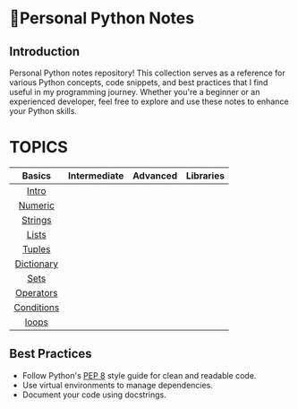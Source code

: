 # 🐍Personal Python Notes

## Introduction
Personal Python notes repository! This collection serves as a reference for various Python concepts, code snippets, and best practices that I find useful in my programming journey. Whether you're a beginner or an experienced developer, feel free to explore and use these notes to enhance your Python skills.


# TOPICS

| Basics                                                    |  Intermediate                                                   | Advanced | Libraries |
|:-----------------------------------------------:|:-----------------------------------------------:|:-----------------------------------------------:|:-----------------------------------------------:|
|  [Intro](https://github.com/Suhas-Sharath/python_notes/blob/main/Python%20Concepts/General%20Stuff.ipynb)||
|  [Numeric](https://github.com/Suhas-Sharath/python_notes/blob/main/Python%20Concepts/Numeric.ipynb)||
|  [Strings](https://github.com/Suhas-Sharath/python_notes/blob/main/Python%20Concepts/strings.ipynb)||
|  [Lists](https://github.com/Suhas-Sharath/python_notes/blob/main/Python%20Concepts/lists.ipynb)||
|  [Tuples](https://github.com/Suhas-Sharath/python_notes/blob/main/Python%20Concepts/tuples.ipynb)||
|  [Dictionary](https://github.com/Suhas-Sharath/python_notes/blob/main/Python%20Concepts/dictionaries.ipynb)||
|  [Sets](https://github.com/Suhas-Sharath/python_notes/blob/main/Python%20Concepts/sets.ipynb)||
|  [Operators]()||
|  [Conditions]()|
|  [loops]()|

## Best Practices
- Follow Python's [PEP 8](https://peps.python.org/pep-0008/) style guide for clean and readable code.
- Use virtual environments to manage dependencies.
- Document your code using docstrings.
